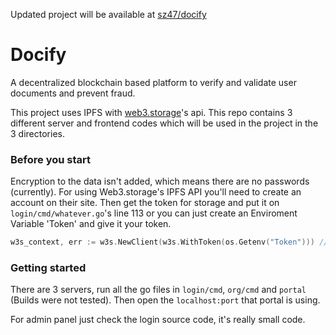 Updated project will be available at [sz47/docify](https://github.com/sz47/docify)



# Docify

A decentralized blockchain based platform to verify and validate user documents and prevent fraud. 

This project uses IPFS with [web3.storage](https://web3.storage)'s api.
This repo contains 3 different server and frontend codes which will be used in the project in the 3 directories.

### Before you start

Encryption to the data isn't added, which means there are no passwords (currently). For using Web3.storage's IPFS API you'll need to create an account on their site. Then get the token for storage and put it on `login/cmd/whatever.go`'s line 113 or you can just create an Enviroment Variable 'Token' and give it your token.

```go
w3s_context, err := w3s.NewClient(w3s.WithToken(os.Getenv("Token"))) //this line must be changed 
```

### Getting started

There are 3 servers, run all the go files in `login/cmd`, `org/cmd` and `portal` (Builds were not tested). Then open the `localhost:port` that portal is using. 

For admin panel just check the login source code, it's really small code.
